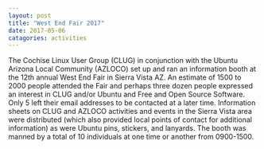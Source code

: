 ```yaml
---
layout: post
title: "West End Fair 2017"
date: 2017-05-06
catagories: activities
---
```


The Cochise Linux User Group (CLUG) in conjunction with the Ubuntu Arizona Local Community (AZLOCO) set up and ran an information booth at the 12th annual West End Fair in Sierra Vista AZ.  An estimate of 1500 to 2000 people attended the Fair and perhaps three dozen people expressed an interest in CLUG and/or Ubuntu and Free and Open Source Software.  Only 5 left their email addresses to be contacted at a later time.  Information sheets on CLUG and AZLOCO activities and events in the Sierra Vista area were distributed (which also provided local points of contact for additional information) as were Ubuntu pins, stickers, and lanyards.  The booth was manned by a total of 10 individuals at one time or another from 0900-1500.
